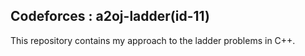 ## Codeforces : a2oj-ladder(id-11)

This repository contains my approach to the ladder problems in C++.
